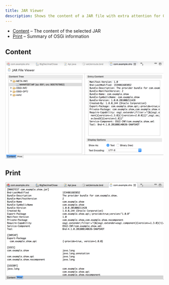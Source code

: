 ```yaml
---
title: JAR Viewer
description: Shows the content of a JAR file with extra attention for OSGi information
---
```


* [Content](#content) – The content of the selected JAR
* [Print](#print) – Summary of OSGi information

## Content

<img src="/images/jar-editor-content.png" style="width:772px" class="view">

## Print

<img src="/images/jar-editor-print.png" style="width:772px" class="view">
 